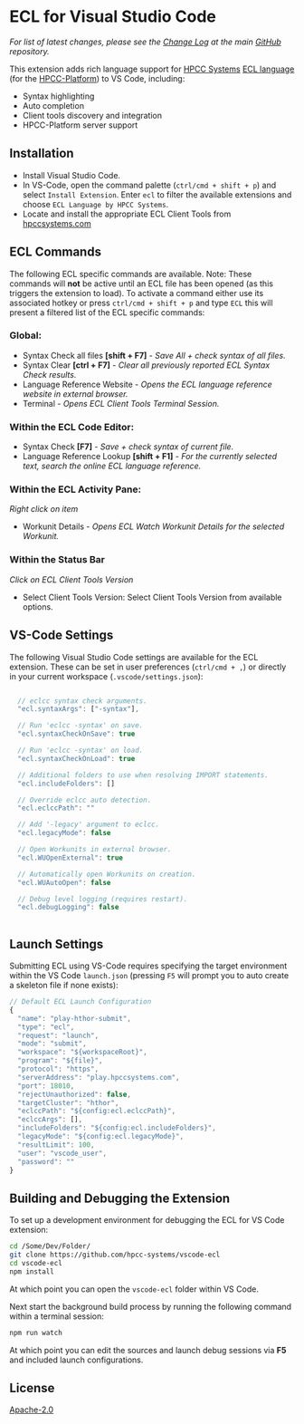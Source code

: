 # ECL for Visual Studio Code
_For list of latest changes, please see the  [Change Log](https://github.com/hpcc-systems/vscode-ecl/blob/master/CHANGELOG.md) at the main [GitHub](https://github.com/hpcc-systems/vscode-ecl) repository._

This extension adds rich language support for [HPCC Systems](https://hpccsystems.com/) [ECL language](https://hpccsystems.com/training/documentation/ecl-language-reference/html) (for the [HPCC-Platform](https://github.com/hpcc-systems/HPCC-Platform)) to VS Code, including:

* Syntax highlighting
* Auto completion
* Client tools discovery and integration
* HPCC-Platform server support

## Installation

* Install Visual Studio Code. 
* In VS-Code, open the command palette (`ctrl/cmd + shift + p`) and select `Install Extension`.  Enter `ecl` to filter the available extensions and choose `ECL Language by HPCC Systems`.
* Locate and install the appropriate ECL Client Tools from [hpccsystems.com](https://hpccsystems.com/download/archive)

## ECL Commands

The following ECL specific commands are available.  Note:  These commands will **not** be active until an ECL file has been opened (as this triggers the extension to load).  To activate a command either use its associated hotkey or press `ctrl/cmd + shift + p` and type `ECL` this will present a filtered list of the ECL specific commands:

### Global:

* Syntax Check all files **[shift + F7]** - _Save All + check syntax of all files._
* Syntax Clear **[ctrl + F7]** - _Clear all previously reported ECL Syntax Check results._
* Language Reference Website - _Opens the ECL language reference website in external browser._
* Terminal - _Opens ECL Client Tools Terminal Session._

### Within the ECL Code Editor:

* Syntax Check **[F7]** - _Save + check syntax of current file._
* Language Reference Lookup **[shift + F1]** - _For the currently selected text, search the online ECL language reference._

### Within the ECL Activity Pane:
_Right click on item_

* Workunit Details - _Opens ECL Watch Workunit Details for the selected Workunit._

### Within the Status Bar
_Click on ECL Client Tools Version_

* Select Client Tools Version: Select Client Tools Version from available options.

## VS-Code Settings

The following Visual Studio Code settings are available for the ECL extension.  These can be set in user preferences (`ctrl/cmd + ,`) or directly in your current workspace (`.vscode/settings.json`):

```javascript

  // eclcc syntax check arguments.
  "ecl.syntaxArgs": ["-syntax"],

  // Run 'eclcc -syntax' on save.
  "ecl.syntaxCheckOnSave": true

  // Run 'eclcc -syntax' on load.
  "ecl.syntaxCheckOnLoad": true

  // Additional folders to use when resolving IMPORT statements.
  "ecl.includeFolders": []

  // Override eclcc auto detection.
  "ecl.eclccPath": ""

  // Add '-legacy' argument to eclcc.
  "ecl.legacyMode": false

  // Open Workunits in external browser.
  "ecl.WUOpenExternal": true

  // Automatically open Workunits on creation.
  "ecl.WUAutoOpen": false

  // Debug level logging (requires restart).
  "ecl.debugLogging": false
  
```

## Launch Settings

Submitting ECL using VS-Code requires specifying the target environment within the VS Code `launch.json` (pressing `F5` will prompt you to auto create a skeleton file if none exists):

```javascript
// Default ECL Launch Configuration
{
  "name": "play-hthor-submit",
  "type": "ecl",
  "request": "launch",
  "mode": "submit",
  "workspace": "${workspaceRoot}",
  "program": "${file}",
  "protocol": "https",
  "serverAddress": "play.hpccsystems.com",
  "port": 18010,
  "rejectUnauthorized": false,
  "targetCluster": "hthor",
  "eclccPath": "${config:ecl.eclccPath}",
  "eclccArgs": [],
  "includeFolders": "${config:ecl.includeFolders}",
  "legacyMode": "${config:ecl.legacyMode}",
  "resultLimit": 100,
  "user": "vscode_user",
  "password": ""
}
```

## Building and Debugging the Extension

To set up a development environment for debugging the ECL for VS Code extension:

```bash
cd /Some/Dev/Folder/
git clone https://github.com/hpcc-systems/vscode-ecl
cd vscode-ecl
npm install
```

At which point you can open the `vscode-ecl` folder within VS Code.  

Next start the background build process by running the following command within a terminal session:

```bash
npm run watch
```

At which point you can edit the sources and launch debug sessions via **F5** and included launch configurations.

## License
[Apache-2.0](LICENSE)
